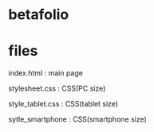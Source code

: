 # betafolio

# files

index.html : main page

stylesheet.css : CSS(PC size)

style_tablet.css : CSS(tablet size)

sytle_smartphone : CSS(smartphone size)
